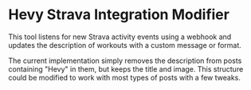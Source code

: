 # Hevy Strava Integration Modifier

This tool listens for new Strava activity events using a webhook and updates the description of workouts with a custom message or format.

The current implementation simply removes the description from posts containing "Hevy" in them, but keeps the title and image. This structure could be modified to work with most types of posts with a few tweaks.
